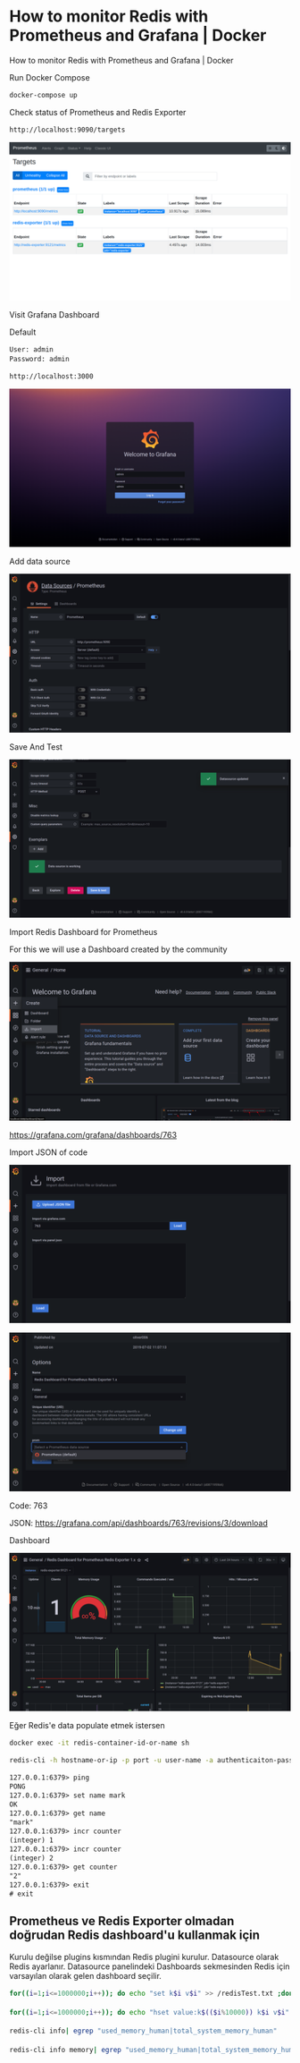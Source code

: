 # How to monitor Redis with Prometheus and Grafana | Docker
How to monitor Redis with Prometheus and Grafana | Docker

Run Docker Compose
```bash
docker-compose up
```
Check status of Prometheus and Redis Exporter
```bash
http://localhost:9090/targets
```
![Alt text](images/prometheus.png?raw=true "Prometheus")

Visit Grafana Dashboard

Default
```bash
User: admin
Password: admin
```
```bash
http://localhost:3000
```
![Alt text](images/graphana.png?raw=true "Graphana")

Add data source

![Alt text](images/graphana-add-datasource.png?raw=true "Graphana Add Datasource")

Save And Test

![Alt text](images/graphana-save-test.png?raw=true "Graphana Save And Test")

Import Redis Dashboard for Prometheus

For this we will use a Dashboard created by the community

![Alt text](images/graphana-import-dashboard.png?raw=true "Graphana Import DashBoard")

https://grafana.com/grafana/dashboards/763

Import JSON of code

![Alt text](images/graphana-import-dashboard2.png?raw=true "Graphana Import DashBoard2")

![Alt text](images/graphana-import-dashboard3.png?raw=true "Graphana Import DashBoard3")

Code: 763

JSON:
https://grafana.com/api/dashboards/763/revisions/3/download

Dashboard

![Alt text](images/graphana-final.png?raw=true "Graphana Dashboard Final")

Eğer Redis'e data populate etmek istersen
```bash
docker exec -it redis-container-id-or-name sh
```
```bash
redis-cli -h hostname-or-ip -p port -u user-name -a authenticaiton-password şeklinde bağlanılıyor!!! 
```
```shell
127.0.0.1:6379> ping
PONG
127.0.0.1:6379> set name mark
OK
127.0.0.1:6379> get name
"mark"
127.0.0.1:6379> incr counter
(integer) 1
127.0.0.1:6379> incr counter
(integer) 2
127.0.0.1:6379> get counter
"2"
127.0.0.1:6379> exit
# exit
```

## Prometheus ve Redis Exporter olmadan doğrudan Redis dashboard'u kullanmak için
Kurulu değilse plugins kısmından Redis plugini kurulur. Datasource olarak Redis ayarlanır. Datasource panelindeki Dashboards sekmesinden
Redis için varsayılan olarak gelen dashboard seçilir.

```bash
for((i=1;i<=1000000;i++)); do echo "set k$i v$i" >> /redisTest.txt ;done;

for((i=1;i<=1000000;i++)); do echo "hset value:k$(($i%10000)) k$i v$i" >> /redisHashTest.txt ;done;

redis-cli info| egrep "used_memory_human|total_system_memory_human"

redis-cli info memory| egrep "used_memory_human|total_system_memory_human"
```
